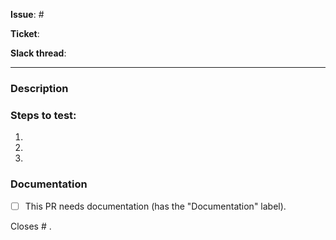 <!-- Reference the source of this Pull Request. -->
<!-- Remove any which are not applicable. -->
**Issue**: #

**Ticket**:

**Slack thread**:

---

### Description
<!-- Describe the changes made in this Pull Request and the reason for these changes. -->

### Steps to test:
<!-- Describe the steps to replicate the issue and confirm the fix -->
<!-- Try to include as many details as possible. -->
1.
1.
1.

### Documentation
<!-- Will this change require new documentation or changes to existing documentation? -->
<!-- A good way to answer it is to ask: will more than one customer ever need to know about this? -->
- [ ] This PR needs documentation (has the "Documentation" label).
<!-- For an extra 💯 include further details about which change requires documentation -->

Closes # .
